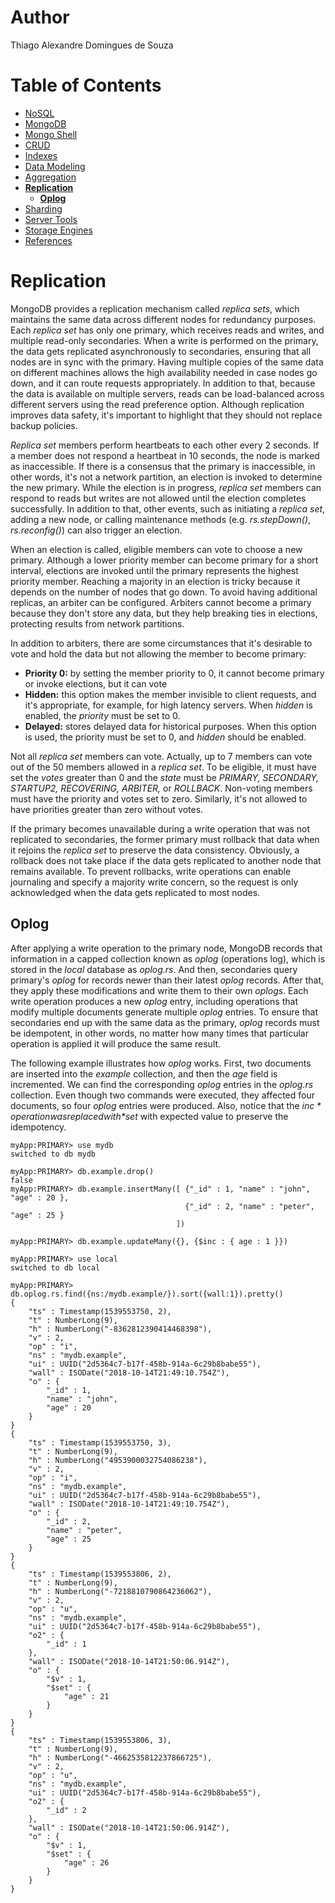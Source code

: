 # Author

Thiago Alexandre Domingues de Souza

# Table of Contents

- [NoSQL](./01-NoSQL.md)
- [MongoDB](./02-MongoDB.md)
- [Mongo Shell](./03-Mongo%20Shell.md)
- [CRUD](./04-CRUD.md)
- [Indexes](./05-Indexes.md)     
- [Data Modeling](./06-Data%20Modeling.md)
- [Aggregation](./07-Aggregation.md)
- **[Replication](#replication)**
  * **[Oplog](#oplog)**
- [Sharding](./09-Sharding.md)
- [Server Tools](./10-Server%20Tools.md)
- [Storage Engines](./11-Storage%20Engines.md)
- [References](./README.md#references)

# Replication

MongoDB provides a replication mechanism called *replica sets*, which maintains the same data across different nodes for redundancy purposes. Each *replica set* has only one primary, which receives reads and writes, and multiple read-only secondaries. When a write is performed on the primary, the data gets replicated asynchronously to secondaries, ensuring that all nodes are in sync with the primary. Having multiple copies of the same data on different machines allows the high availability needed in case nodes go down, and it can route requests appropriately. In addition to that, because the  data is available on multiple servers, reads can be load-balanced across different servers using the read preference option. Although replication improves data safety, it's important to highlight that they should not replace backup policies.

*Replica set* members perform heartbeats to each other every 2 seconds. If a member does not respond a heartbeat in 10 seconds, the node is marked as inaccessible. If there is a consensus that the primary is inaccessible, in other words, it's not a network partition, an election is invoked to determine the new primary. While the election is in progress, *replica set* members can respond to reads but writes are not allowed until the election completes successfully. In addition to that, other events, such as initiating a *replica set*, adding a new node, or calling maintenance methods (e.g. *rs.stepDown()*, *rs.reconfig()*) can also trigger an election. 

When an election is called, eligible members can vote to choose a new primary. Although a lower priority member can become primary for a short interval, elections are invoked until the primary represents the highest priority member. Reaching a majority in an election is tricky because it depends on the number of nodes that go down. To avoid having additional replicas, an arbiter can be configured. Arbiters cannot become a primary because they don't store any data, but they help breaking ties    in elections, protecting results from network partitions.

In addition to arbiters, there are some circumstances that it's desirable to vote and hold the data but not allowing the member to become primary: 

- **Priority 0:** by setting the member priority to 0, it cannot become primary or invoke elections, but it can vote
- **Hidden:** this option makes the member invisible to client requests, and it's appropriate, for example, for high latency servers. When *hidden* is enabled, the *priority* must be set to 0.  
- **Delayed:** stores delayed data for historical purposes. When this option is used, the priority must be set to 0, and  *hidden* should be enabled. 

Not all *replica set* members can vote. Actually, up to 7 members can vote out of the 50 members allowed in a *replica set*. To be eligible, it must have set the *votes* greater than 0 and the *state* must be *PRIMARY, SECONDARY, STARTUP2, RECOVERING, ARBITER,* or *ROLLBACK*. Non-voting members must have the priority and votes set to zero. Similarly, it's not allowed to have priorities greater than zero without votes.

If the primary becomes unavailable during a write operation that was not replicated to secondaries, the former primary must rollback that data when it rejoins the *replica set* to preserve the data consistency. Obviously, a rollback does not take place if the data gets replicated to another node that remains available. To prevent rollbacks, write operations can enable journaling and specify a majority write concern, so the request is only acknowledged when the data gets replicated to most nodes.

## Oplog

After applying a write operation to the primary node, MongoDB records that information in a capped collection 
known as *oplog* (operations log), which is stored in the *local* database as *oplog.rs*. And then, secondaries query primary's *oplog* for records newer than their latest *oplog* records. After that, they apply these modifications and  write them to their own *oplogs*. Each write operation produces a new *oplog* entry, including operations that modify multiple documents generate multiple *oplog* entries. To ensure that secondaries end up with the same data as the primary, *oplog* records must be idempotent, in other words, no matter how many times that particular operation is applied it will produce the same result.

The following example illustrates how *oplog* works. First, two documents are inserted into the *example* collection, and then the *age* field is incremented. We can find the corresponding *oplog* entries in the *oplog.rs* collection. Even though two commands were executed, they affected four documents, so four *oplog* entries were produced. Also, notice that the *$inc* operation was replaced with *$set* with expected value to preserve the idempotency.

```
myApp:PRIMARY> use mydb
switched to db mydb

myApp:PRIMARY> db.example.drop()
false
myApp:PRIMARY> db.example.insertMany([ {"_id" : 1, "name" : "john", "age" : 20 },
                                       {"_id" : 2, "name" : "peter", "age" : 25 }
                                     ])

myApp:PRIMARY> db.example.updateMany({}, {$inc : { age : 1 }})

myApp:PRIMARY> use local
switched to db local

myApp:PRIMARY> db.oplog.rs.find({ns:/mydb.example/}).sort({wall:1}).pretty()                
{
	"ts" : Timestamp(1539553750, 2),
	"t" : NumberLong(9),
	"h" : NumberLong("-8362812390414468398"),
	"v" : 2,
	"op" : "i",
	"ns" : "mydb.example",
	"ui" : UUID("2d5364c7-b17f-458b-914a-6c29b8babe55"),
	"wall" : ISODate("2018-10-14T21:49:10.754Z"),
	"o" : {
		"_id" : 1,
		"name" : "john",
		"age" : 20
	}
}
{
	"ts" : Timestamp(1539553750, 3),
	"t" : NumberLong(9),
	"h" : NumberLong("4953900032754086238"),
	"v" : 2,
	"op" : "i",
	"ns" : "mydb.example",
	"ui" : UUID("2d5364c7-b17f-458b-914a-6c29b8babe55"),
	"wall" : ISODate("2018-10-14T21:49:10.754Z"),
	"o" : {
		"_id" : 2,
		"name" : "peter",
		"age" : 25
	}
}
{
	"ts" : Timestamp(1539553806, 2),
	"t" : NumberLong(9),
	"h" : NumberLong("-7218810790864236062"),
	"v" : 2,
	"op" : "u",
	"ns" : "mydb.example",
	"ui" : UUID("2d5364c7-b17f-458b-914a-6c29b8babe55"),
	"o2" : {
		"_id" : 1
	},
	"wall" : ISODate("2018-10-14T21:50:06.914Z"),
	"o" : {
		"$v" : 1,
		"$set" : {
			"age" : 21
		}
	}
}
{
	"ts" : Timestamp(1539553806, 3),
	"t" : NumberLong(9),
	"h" : NumberLong("-4662535812237866725"),
	"v" : 2,
	"op" : "u",
	"ns" : "mydb.example",
	"ui" : UUID("2d5364c7-b17f-458b-914a-6c29b8babe55"),
	"o2" : {
		"_id" : 2
	},
	"wall" : ISODate("2018-10-14T21:50:06.914Z"),
	"o" : {
		"$v" : 1,
		"$set" : {
			"age" : 26
		}
	}
}
```



